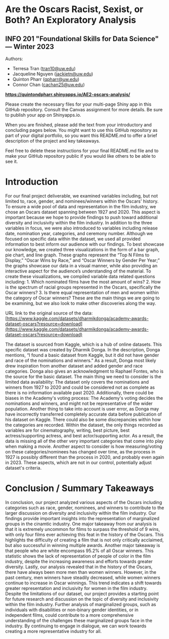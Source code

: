 # Are the Oscars Racist, Sexist, or Both? An Exploratory Analysis
## INFO 201 "Foundational Skills for Data Science" — Winter 2023

Authors:
- Terresa Tran (tran10@uw.edu)
- Jacqueline Nguyen (jackietn@uw.edu)
- Quinton Pharr (qpharr@uw.edu)
- Connor Chan (cachan25@uw.edu)

**https://quintondpharr.shinyapps.io/AE2-oscars-analysis/**

Please create the necessary files for your multi-page Shiny app in this GitHub repository. Consult the Canvas assignment for more details. Be sure to publish your app on Shinyapps.io.

When you are finished, please add the text from your introductory and concluding pages below. You might want to use this GitHub repository as part of your digital portfolio, so you want this README.md to offer a brief description of the project and key takeaways.

Feel free to delete these instructions for your final README.md file and to make your GitHub repository public if you would like others to be able to see it. 

# Introduction
For our final project deliverable, we examined variables including, but not limited to, race, gender, and nominees/winners within the Oscars' history. To ensure a wide pool of data and representation in the film industry, we chose an Oscars dataset spanning between 1927 and 2020. This aspect is important because we hope to provide findings to push toward additional diversity and inclusivity within the film industry. In addition to the three variables in focus, we were also introduced to variables including release date, nomination year, categories, and ceremony number. Although we focused on specific data within the dataset, we used all provided information to best inform our audience with our findings.
To best showcase our knowledge, we created three visualizations in the form of a bar graph, pie chart, and line graph. These graphs represent the “Top N Films to Display,” “Oscar Wins by Race,” and “Oscar Winners by Gender Per Year;” the graphs showcase our data in a visual manner, while also providing an interactive aspect for the audience’s understanding of the material.
To create these visualizations, we compiled variable data related questions including: 1. Which nominated films have the most amount of wins? 2. How is the spectrum of racial groups represented in the Oscars, specifically the Oscar winners? 3. Is there equal representation of men and women within the category of Oscar winners? These are the main things we are going to be examining, but we also look to make other discoveries along the way.

URL link to the original source of the data:
[https://www.kaggle.com/datasets/dharmikdonga/academy-awards-dataset-oscars?resource=download](https://www.kaggle.com/datasets/dharmikdonga/academy-awards-dataset-oscars?resource=download)

The dataset is sourced from Kaggle, which is a hub of online datasets. This specific dataset was created by Dharmik Donga. In the description, Donga mentions, “I found a basic dataset from Kaggle, but it did not have gender and race of the nominations and winners.” As a result, Donga most likely drew inspiration from another dataset and added gender and race categories. Donga also gives an acknowledgment to Raphael Fontes, who is the source for the basic dataset.
The main thing we need to consider is the limited data availability: The dataset only covers the nominations and winners from 1927 to 2020 and could be considered not as complete as there is no information available past 2020. Additionally, there could be biases in the Academy's voting process: The Academy's voting decides the nominations and winners, and might not be representative of the wider population. Another thing to take into account is user error, as Donga may have incorrectly transferred completely accurate data before publication of his dataset on Kaggle.
There could also be some discrepancies within how the categories are recorded. Within the dataset, the only things recorded as variables are for cinematography, writing, best picture, best actress/supporting actress, and best actor/supporting actor. As a result, the data is missing all of the other very important categories that come into play when making a movie. Another aspect to consider is how measuring/voting on these categories/nominees has changed over time, as the process in 1927 is possibly different than the process in 2020, and probably even again in 2023. These aspects, which are not in our control, potentially adjust dataset's criteria.

# Conclusion / Summary Takeaways
In conclusion, our project analyzed various aspects of the Oscars including categories such as race, gender, nominees, and winners to contribute to the larger discussion on diversity and inclusivity within the film industry. Our findings provide important insights into the representation of marginalized groups in the cinamtic industry.
One major takeaway from our analysis is that it is extremely uncommon for films to surpass the threshold of 9 wins, with only four films ever achieving this feat in the history of the Oscars. This highlights the difficulty of creating a film that is not only critically acclaimed, but also successful in winning multiple awards.
Another major takeaway is that people who are white encompass 95.2% of all Oscar winners. This statistic shows the lack of representation of people of color in the film industry, despite the increasing awareness and efforts towards greater diversity.
Lastly, our analysis revealed that in the history of the Oscars, there have always been more men than women winners. However, in the past century, men winners have steadily decreased, while women winners continue to increase in Oscar winnings. This trend indicates a shift towards greater representation and inclusivity for women in the film industry.
Despite the limitations of our dataset, our project provides a starting point for future research and discussion on the topic of diversity and inclusivity within the film industry. Further analysis of marginalized groups, such as individuals with disabilities or non-binary gender identities, or in independent films, could contribute to a more comprehensive understanding of the challenges these marginalized groups face in the industry. By continuing to engage in dialogue, we can work towards creating a more representative industry for all.

